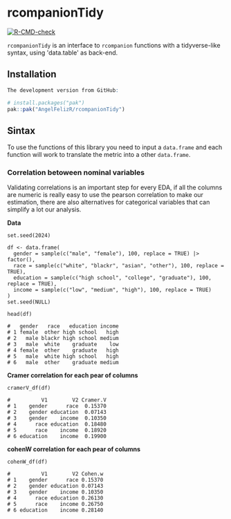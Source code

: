 # rcompanionTidy

<!-- badges: start -->
[![R-CMD-check](https://github.com/AngelFelizR/rcompanionTidy/actions/workflows/R-CMD-check.yaml/badge.svg)](https://github.com/AngelFelizR/rcompanionTidy/actions/workflows/R-CMD-check.yaml)
<!-- badges: end -->

`rcompanionTidy` is an interface to `rcompanion` functions with a tidyverse-like syntax, using 'data.table' as back-end.

## Installation

```r
The development version from GitHub:

# install.packages("pak")
pak::pak("AngelFelizR/rcompanionTidy")
```

## Sintax

To use the functions of this library you need to input a `data.frame` and each function will work to translate the metric into a other `data.frame`.

### Correlation betoween nominal variables

Validating correlations is an important step for every EDA, if all the columns are numeric is really easy to use the pearson correlation to make our estimation, there are also alternatives for categorical variables that can simplify a lot our analysis.

**Data**

```{r}
set.seed(2024)

df <- data.frame(
  gender = sample(c("male", "female"), 100, replace = TRUE) |> factor(),
  race = sample(c("white", "blackr", "asian", "other"), 100, replace = TRUE),
  education = sample(c("high school", "college", "graduate"), 100, replace = TRUE),
  income = sample(c("low", "medium", "high"), 100, replace = TRUE)
)
set.seed(NULL)

head(df)

#   gender   race   education income
# 1 female  other high school   high
# 2   male blackr high school medium
# 3   male  white    graduate    low
# 4 female  other    graduate   high
# 5   male  white high school   high
# 6   male  other    graduate medium

```

**Cramer correlation for each pear of columns**

```{r}
cramerV_df(df)

#          V1        V2 Cramer.V
# 1    gender      race  0.15370
# 2    gender education  0.07143
# 3    gender    income  0.10350
# 4      race education  0.18480
# 5      race    income  0.18920
# 6 education    income  0.19900
```


**cohenW correlation for each pear of columns**

```{r}
cohenW_df(df)

#          V1        V2 Cohen.w
# 1    gender      race 0.15370
# 2    gender education 0.07143
# 3    gender    income 0.10350
# 4      race education 0.26130
# 5      race    income 0.26750
# 6 education    income 0.28140
```
